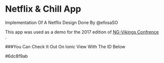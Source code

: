# Netflix & Chill App 
Implementation Of A Netflix Design Done By @efosaSO

This app was used as a demo for the 2017 edition of [NG-Vikings Confrence](http://ngvikings.org) . 

###You Can Check It Out On Ionic View With The ID Below

#6dc8f9ab
